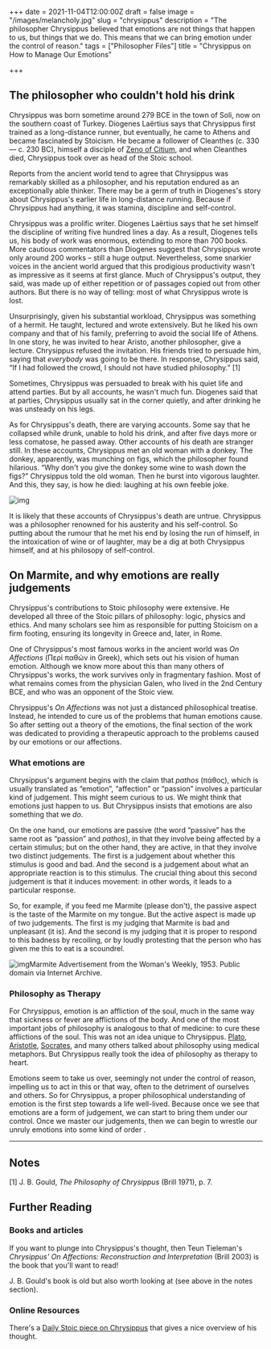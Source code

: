 +++
date = 2021-11-04T12:00:00Z
draft = false
image = "/images/melancholy.jpg"
slug = "chrysippus"
description = "The philosopher Chrysippus believed that emotions are not things that happen to us, but things that we do. This means that we can bring emotion under the control of reason."
tags = ["Philosopher Files"]
title = "Chrysippus on How to Manage Our Emotions"

+++

## The philosopher who couldn't hold his drink

Chrysippus was born sometime around 279 BCE in the town of Soli, now on the  southern coast of Turkey. Diogenes Laërtius says that Chrysippus first  trained as a long-distance runner, but eventually, he came to Athens and became fascinated by Stoicism. He became a follower of Cleanthes (c.  330 — c. 230 BC), himself a disciple of [Zeno of Citium](/zeno-of-citium), and when Cleanthes died, Chrysippus took over as head of the Stoic school.

Reports from the ancient world tend to agree that Chrysippus was remarkably  skilled as a philosopher, and his reputation endured as an exceptionally able thinker. There may be a germ of truth in Diogenes's story about  Chrysippus's earlier life in long-distance running. Because if  Chrysippus had anything, it was stamina, discipline and self-control.

Chrysippus was a prolific writer. Diogenes Laërtius says that he set himself the  discipline of writing five hundred lines a day. As a result, Diogenes  tells us, his body of work was enormous, extending to more than 700  books. More cautious commentators than Diogenes suggest that Chrysippus  wrote only around 200 works – still a huge output. Nevertheless, some  snarkier voices in the ancient world argued that this prodigious  productivity wasn't as impressive as it seems at first glance. Much of  Chrysippus's output, they said, was made up of either repetition or of  passages copied out from other authors. But there is no way of telling:  most of what Chrysippus wrote is lost.

Unsurprisingly, given his  substantial workload, Chrysippus was something of a hermit. He taught,  lectured and wrote extensively. But he liked his own company and that of his family, preferring to avoid the social life of Athens. In one  story, he was invited to hear Aristo, another philosopher, give a  lecture. Chrysippus refused the invitation. His friends tried to  persuade him, saying that *everybody* was going to be there. In response, Chrysippus said, “If I had followed the crowd, I should not have studied philosophy.” [1]

Sometimes, Chrysippus was persuaded to break with his quiet life and attend  parties. But by all accounts, he wasn't much fun. Diogenes said that at  parties, Chrysippus usually sat in the corner quietly, and after  drinking he was unsteady on his legs.

As for Chrysippus's death,  there are varying accounts. Some say that he collapsed while drunk,  unable to hold his drink, and after five days more or less comatose, he  passed away. Other accounts of his death are stranger still. In these  accounts, Chrysippus met an old woman with a donkey. The donkey,  apparently, was munching on figs, which the philosopher found hilarious. “Why don't you give the donkey some wine to wash down the figs?”  Chrysippus told the old woman. Then he burst into vigorous laughter. And this, they say, is how he died: laughing at his own feeble joke.

![img](/images/donkey-figs.png)

It is likely that these accounts of Chrysippus's death are untrue.  Chrysippus was a philosopher renowned for his austerity and his  self-control. So putting about the rumour that he met his end by losing  the run of himself, in the intoxication of wine or of laughter, may be a dig at both Chrysippus himself, and at his philosopy of self-control.

## On Marmite, and why emotions are really judgements

Chrysippus's contributions to Stoic philosophy were extensive. He developed all  three of the Stoic pillars of philosophy: logic, physics and ethics. And many scholars see him as responsible for putting Stoicism on a firm  footing, ensuring its longevity in Greece and, later, in Rome. 

One of Chrysippus's most famous works in the ancient world was *On Affections* (Περί παθών in Greek), which sets out his vision of human emotion.  Although we know more about this than many others of Chrysippus's works, the work survives only in fragmentary fashion. Most of what remains  comes from the physician Galen, who lived in the 2nd Century BCE, and  who was an opponent of the Stoic view. 

Chrysippus's *On Affections* was not just a distanced philosophical treatise. Instead, he intended  to cure us of the problems that human emotions cause. So after setting  out a theory of the emotions, the final section of the work was  dedicated to providing a therapeutic approach to the problems caused by  our emotions or our affections.

### What emotions are

Chrysippus's argument begins with the claim that *pathos* (πάθος), which is usually translated as “emotion”, “affection” or  “passion” involves a particular kind of judgement. This might seem  curious to us. We might think that emotions just happen to us. But  Chrysippus insists that emotions are also something that we *do*.

On the one hand, our emotions are passive (the word “passive” has the same root as “passion” and *pathos*), in that they involve being affected by a certain stimulus; but on the  other hand, they are active, in that they involve two distinct  judgements. The first is a judgement about whether this stimulus is good and bad. And the second is a judgement about what an appropriate  reaction is to this stimulus. The crucial thing about this second  judgement is that it induces movement: in other words, it leads to a  particular response.

So, for example, if you feed me Marmite  (please don't), the passive aspect is the taste of the Marmite on my  tongue. But the active aspect is made up of two judgements. The first is my judging that Marmite is bad and unpleasant (it is). And the second  is my judging that it is proper to respond to this badness by recoiling, or by loudly protesting that the person who has given me this to eat is a scoundrel. 

![img](/images/advert-marmite.png)Marmite Advertisement from the Woman's Weekly, 1953. Public domain via Internet Archive.

### Philosophy as Therapy

For Chrysippus, emotion is an affliction of the soul, much in the same way  that sickness or fever are afflictions of the body. And one of the most  important jobs of philosophy is analogous to that of medicine: to cure  these afflictions of the soul. This was not an idea unique to  Chrysippus. [Plato](/plato-part-one), [Aristotle](/aristotle-on-flourishing/), [Socrates](/socrates), and many others talked about philosophy using medical  metaphors. But Chrysippus really took the idea of philosophy as therapy  to heart.

Emotions seem to take us over, seemingly not under the  control of reason, impelling us to act in this or that way, often to the detriment of ourselves and others. So for Chrysippus, a proper  philosophical understanding of emotion is the first step towards a life  well-lived. Because once we see that emotions are a form of judgement,  we can start to bring them under our control. Once we master our  judgements, then we can begin to wrestle our unruly emotions into some  kind of order .

------

## Notes

[1] J. B. Gould, *The Philosophy of Chrysippus* (Brill 1971), p. 7.

## **Further Reading**

### **Books and articles**

If you want to plunge into Chrysippus's thought, then Teun Tieleman's *Chrysippus' On Affections: Reconstruction and Interpretation* (Brill 2003) is the book that you'll want to read!

J. B. Gould's book is old but also worth looking at (see above in the notes section).

### **Online Resources**

There's a [Daily Stoic piece on Chrysippus](https://dailystoic.com/chrysippus/) that gives a nice overview of his thought. 
